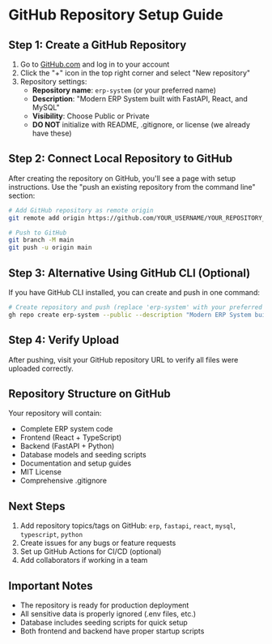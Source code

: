 # GitHub Repository Setup Guide

## Step 1: Create a GitHub Repository

1. Go to [GitHub.com](https://github.com) and log in to your account
2. Click the "+" icon in the top right corner and select "New repository"
3. Repository settings:
   - **Repository name**: `erp-system` (or your preferred name)
   - **Description**: "Modern ERP System built with FastAPI, React, and MySQL"
   - **Visibility**: Choose Public or Private
   - **DO NOT** initialize with README, .gitignore, or license (we already have these)

## Step 2: Connect Local Repository to GitHub

After creating the repository on GitHub, you'll see a page with setup instructions. Use the "push an existing repository from the command line" section:

```bash
# Add GitHub repository as remote origin
git remote add origin https://github.com/YOUR_USERNAME/YOUR_REPOSITORY_NAME.git

# Push to GitHub
git branch -M main
git push -u origin main
```

## Step 3: Alternative Using GitHub CLI (Optional)

If you have GitHub CLI installed, you can create and push in one command:

```bash
# Create repository and push (replace 'erp-system' with your preferred name)
gh repo create erp-system --public --description "Modern ERP System built with FastAPI, React, and MySQL" --push
```

## Step 4: Verify Upload

After pushing, visit your GitHub repository URL to verify all files were uploaded correctly.

## Repository Structure on GitHub

Your repository will contain:
- Complete ERP system code
- Frontend (React + TypeScript)
- Backend (FastAPI + Python)
- Database models and seeding scripts
- Documentation and setup guides
- MIT License
- Comprehensive .gitignore

## Next Steps

1. Add repository topics/tags on GitHub: `erp`, `fastapi`, `react`, `mysql`, `typescript`, `python`
2. Create issues for any bugs or feature requests
3. Set up GitHub Actions for CI/CD (optional)
4. Add collaborators if working in a team

## Important Notes

- The repository is ready for production deployment
- All sensitive data is properly ignored (.env files, etc.)
- Database includes seeding scripts for quick setup
- Both frontend and backend have proper startup scripts
